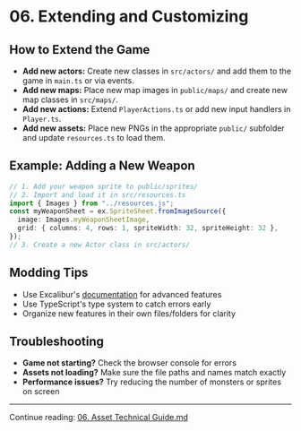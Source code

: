 # 06. Extending and Customizing

## How to Extend the Game

- **Add new actors:** Create new classes in `src/actors/` and add them to the game in `main.ts` or via events.
- **Add new maps:** Place new map images in `public/maps/` and create new map classes in `src/maps/`.
- **Add new actions:** Extend `PlayerActions.ts` or add new input handlers in `Player.ts`.
- **Add new assets:** Place new PNGs in the appropriate `public/` subfolder and update `resources.ts` to load them.

## Example: Adding a New Weapon

```ts
// 1. Add your weapon sprite to public/sprites/
// 2. Import and load it in src/resources.ts
import { Images } from "../resources.js";
const myWeaponSheet = ex.SpriteSheet.fromImageSource({
  image: Images.myWeaponSheetImage,
  grid: { columns: 4, rows: 1, spriteWidth: 32, spriteHeight: 32 },
});
// 3. Create a new Actor class in src/actors/
```

## Modding Tips

- Use Excalibur's [documentation](https://excaliburjs.com/docs/) for advanced features
- Use TypeScript's type system to catch errors early
- Organize new features in their own files/folders for clarity

## Troubleshooting

- **Game not starting?** Check the browser console for errors
- **Assets not loading?** Make sure the file paths and names match exactly
- **Performance issues?** Try reducing the number of monsters or sprites on screen

---

Continue reading: [06. Asset Technical Guide.md](06.%20Asset%20Technical%20Guide.md)
